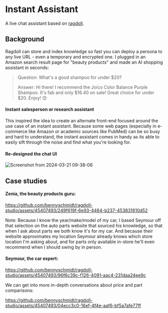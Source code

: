 # Instant Assistant

A live chat assistant based on [ragdoll](https://github.com/bennyschmidt/ragdoll).

## Background

Ragdoll can store and index knowledge so fast you can deploy a persona to any live URL - even a temporary and encrypted one. I plugged in an Amazon search result page for "beauty products" and made an AI shopping assistant in seconds:

>
> Question: What's a good shampoo for under $20?
>
> Answer: Hi there! I recommend the Joico Color Balance Purple Shampoo. It's fab and only $16.40 on sale! Great choice for under $20. Enjoy! 😊
>

#### Instant salesperson or research assistant

This inspired the idea to create an alternate front-end focused around the use case of an instant assistant. Because some web pages (especially in e-commerce like Amazon or academic sources like PubMed) can be so busy and hard to understand, the instant assistant comes in handy as its able to easily sift through the noise and find what you're looking for.

#### Re-designed the chat UI

![Screenshot from 2024-03-21 09-38-06](https://github.com/bennyschmidt/ragdoll-studio/assets/45407493/dff16b30-fa1b-4dcd-95b3-3220cf9a6f92)

## Case studies

#### Zenia, the beauty products guru:

https://github.com/bennyschmidt/ragdoll-studio/assets/45407493/249f619f-6e93-4464-b237-453831610d52

Note: Because I know the year/make/model of my car, I based Seymour off that selection on the auto parts website that sourced his knowledge, so that when I ask about parts we both know it's for my car. And because their website approximates my location Seymour already knows which store location I'm asking about, and for parts only available in-store he'll even recommend when I should swing by in person.

#### Seymour, the car expert:

https://github.com/bennyschmidt/ragdoll-studio/assets/45407493/96f6c39c-f126-4091-aac4-231daa24ee9c

We can get into more in-depth conversations about price and part comparisons:

https://github.com/bennyschmidt/ragdoll-studio/assets/45407493/04ecc3c0-16ef-4f4e-aaf6-bf5a7afe77ff
